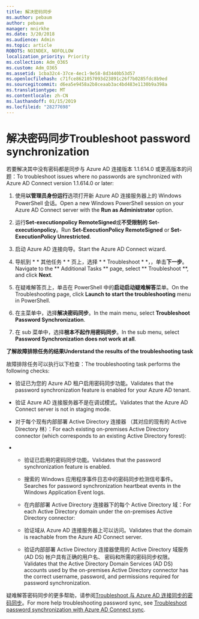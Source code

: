 ```yaml
---
title: 解决密码同步
ms.author: pebaum
author: pebaum
manager: mnirkhe
ms.date: 3/20/2018
ms.audience: Admin
ms.topic: article
ROBOTS: NOINDEX, NOFOLLOW
localization_priority: Priority
ms.collection: Adm_O365
ms.custom: Adm_O365
ms.assetid: 1cba32c4-37ce-4ec1-9e58-8d3440b53d57
ms.openlocfilehash: c71fce8621057093d23891c26f7b0285fdc8b9ed
ms.sourcegitcommit: d6ea5e9458a2b8ceaab3ac4bd483e1130b9a398a
ms.translationtype: MT
ms.contentlocale: zh-CN
ms.lasthandoff: 01/15/2019
ms.locfileid: "28277698"
---
```

# <a name="troubleshoot-password-synchronization"></a><span data-ttu-id="4bfb5-102">解决密码同步</span><span class="sxs-lookup"><span data-stu-id="4bfb5-102">Troubleshoot password synchronization</span></span>

<span data-ttu-id="4bfb5-103">若要解决其中没有密码都是同步与 Azure AD 连接版本 1.1.614.0 或更高版本的问题：</span><span class="sxs-lookup"><span data-stu-id="4bfb5-103">To troubleshoot issues where no passwords are synchronized with Azure AD Connect version 1.1.614.0 or later:</span></span>
  
1. <span data-ttu-id="4bfb5-104">使用**以管理员身份运行**选项打开新 Azure AD 连接服务器上的 Windows PowerShell 会话。</span><span class="sxs-lookup"><span data-stu-id="4bfb5-104">Open a new Windows PowerShell session on your Azure AD Connect server with the **Run as Administrator** option.</span></span> 
    
2. <span data-ttu-id="4bfb5-105">运行**Set-executionpolicy RemoteSigned**或**不受限制的 Set-executionpolicy**。</span><span class="sxs-lookup"><span data-stu-id="4bfb5-105">Run **Set-ExecutionPolicy RemoteSigned** or **Set-ExecutionPolicy Unrestricted**.</span></span> 
    
3. <span data-ttu-id="4bfb5-106">启动 Azure AD 连接向导。</span><span class="sxs-lookup"><span data-stu-id="4bfb5-106">Start the Azure AD Connect wizard.</span></span>
    
4. <span data-ttu-id="4bfb5-107">导航到 \* \* 其他任务 \* \* 页上，选择 \* \* Troubleshoot \* \*，，单击**下一步**。</span><span class="sxs-lookup"><span data-stu-id="4bfb5-107">Navigate to the \*\* Additional Tasks \*\* page, select \*\* Troubleshoot \*\*, and click **Next**.</span></span> 
    
5. <span data-ttu-id="4bfb5-108">在疑难解答页上，单击在 PowerShell 中的**启动启动疑难解答**菜单。</span><span class="sxs-lookup"><span data-stu-id="4bfb5-108">On the Troubleshooting page, click **Launch to start the troubleshooting** menu in PowerShell.</span></span> 
    
6. <span data-ttu-id="4bfb5-109">在主菜单中，选择**解决密码同步**。</span><span class="sxs-lookup"><span data-stu-id="4bfb5-109">In the main menu, select **Troubleshoot Password Synchronization**.</span></span> 
    
7. <span data-ttu-id="4bfb5-110">在 sub 菜单中，选择**根本不起作用密码同步**。</span><span class="sxs-lookup"><span data-stu-id="4bfb5-110">In the sub menu, select **Password Synchronization does not work at all**.</span></span> 
    
 <span data-ttu-id="4bfb5-111">**了解故障排除任务的结果**</span><span class="sxs-lookup"><span data-stu-id="4bfb5-111">**Understand the results of the troubleshooting task**</span></span>
  
<span data-ttu-id="4bfb5-112">故障排除任务可以执行以下检查：</span><span class="sxs-lookup"><span data-stu-id="4bfb5-112">The troubleshooting task performs the following checks:</span></span>
  
- <span data-ttu-id="4bfb5-113">验证已为您的 Azure AD 租户启用密码同步功能。</span><span class="sxs-lookup"><span data-stu-id="4bfb5-113">Validates that the password synchronization feature is enabled for your Azure AD tenant.</span></span>
    
- <span data-ttu-id="4bfb5-114">验证 Azure AD 连接服务器不是在调试模式。</span><span class="sxs-lookup"><span data-stu-id="4bfb5-114">Validates that the Azure AD Connect server is not in staging mode.</span></span>
    
- <span data-ttu-id="4bfb5-115">对于每个现有内部部署 Active Directory 连接器 （其对应的现有的 Active Directory 林）：</span><span class="sxs-lookup"><span data-stu-id="4bfb5-115">For each existing on-premises Active Directory connector (which corresponds to an existing Active Directory forest):</span></span>
    
- 
  - <span data-ttu-id="4bfb5-116">验证已启用的密码同步功能。</span><span class="sxs-lookup"><span data-stu-id="4bfb5-116">Validates that the password synchronization feature is enabled.</span></span>
    
  - <span data-ttu-id="4bfb5-117">搜索的 Windows 应用程序事件日志中的密码同步检测信号事件。</span><span class="sxs-lookup"><span data-stu-id="4bfb5-117">Searches for password synchronization heartbeat events in the Windows Application Event logs.</span></span>
    
  - <span data-ttu-id="4bfb5-118">在内部部署 Active Directory 连接器下的每个 Active Directory 域：</span><span class="sxs-lookup"><span data-stu-id="4bfb5-118">For each Active Directory domain under the on-premises Active Directory connector:</span></span>
    
  - <span data-ttu-id="4bfb5-119">验证域从 Azure AD 连接服务器上可以访问。</span><span class="sxs-lookup"><span data-stu-id="4bfb5-119">Validates that the domain is reachable from the Azure AD Connect server.</span></span>
    
  - <span data-ttu-id="4bfb5-120">验证内部部署 Active Directory 连接器使用的 Active Directory 域服务 (AD DS) 帐户具有正确的用户名、 密码和所需的密码同步权限。</span><span class="sxs-lookup"><span data-stu-id="4bfb5-120">Validates that the Active Directory Domain Services (AD DS) accounts used by the on-premises Active Directory connector has the correct username, password, and permissions required for password synchronization.</span></span>
    
<span data-ttu-id="4bfb5-121">疑难解答密码同步的更多帮助，请参阅[Troubleshoot 与 Azure AD 连接同步的密码同步](https://docs.microsoft.com/en-us/azure/active-directory/connect/active-directory-aadconnectsync-troubleshoot-password-synchronization)。</span><span class="sxs-lookup"><span data-stu-id="4bfb5-121">For more help troubleshooting password sync, see [Troubleshoot password synchronization with Azure AD Connect sync](https://docs.microsoft.com/en-us/azure/active-directory/connect/active-directory-aadconnectsync-troubleshoot-password-synchronization).</span></span>
  

